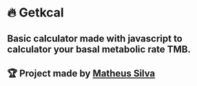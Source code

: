 # :fire: Getkcal

## Basic calculator made with javascript to calculator your basal metabolic rate TMB.

## :trophy: Project made by [Matheus Silva](https://www.youtube.com/channel/UCNckxUYl117w3hfgoj3DbWg)
